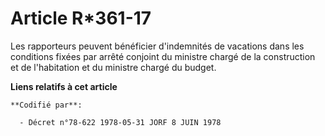 # Article R*361-17

Les rapporteurs peuvent bénéficier d'indemnités de vacations dans les conditions fixées par arrêté conjoint du ministre
chargé de la construction et de l'habitation et du ministre chargé du budget.

**Liens relatifs à cet article**

	**Codifié par**:

	  - Décret n°78-622 1978-05-31 JORF 8 JUIN 1978
